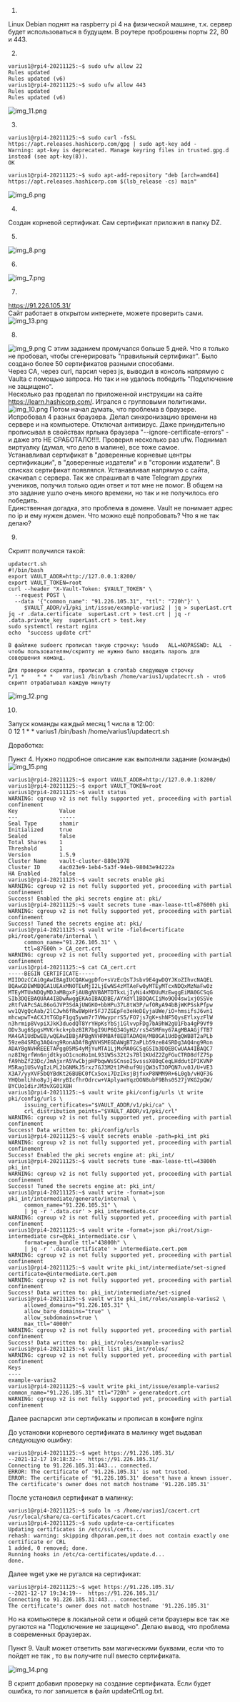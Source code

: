 1)  
Linux Debian поднят на raspberry pi 4 на физической машине, т.к. сервер будет использоваться в будущем. В роутере проброшены порты 22, 80 и 443.  
  
2)  
```
varius1@rpi4-20211125:~$ sudo ufw allow 22  
Rules updated  
Rules updated (v6)  
varius1@rpi4-20211125:~$ sudo ufw allow 443  
Rules updated  
Rules updated (v6)
```
![img_11.png](img/img_11.png)
  
3)  
```
varius1@rpi4-20211125:~$ sudo curl -fsSL https://apt.releases.hashicorp.com/gpg | sudo apt-key add -  
Warning: apt-key is deprecated. Manage keyring files in trusted.gpg.d instead (see apt-key(8)).  
OK  

varius1@rpi4-20211125:~$ sudo apt-add-repository "deb [arch=amd64] https://apt.releases.hashicorp.com $(lsb_release -cs) main"  
``` 
![img_6.png](img/img_6.png)
  
4)   
Создан корневой сертификат. Сам сертификат приложил в папку DZ.  
  
5)  
![img_8.png](img/img_8.png)
  
6)  
![img_7.png](img/img_7.png)
  
7)  
https://91.226.105.31/   
Сайт работает в открытом интернете, можете проверить сами.  
![img_13.png](img/img_13.png)
  
8)  
![img_9.png](img/img_9.png)
С этим заданием промучался больше 5 дней. Что я только не пробовал, чтобы сгенерировать "правильный сертификат". Было создано более 50 сертификатов разными способами.  
Через CA, через curl, парсил через js, выводил в консоль напрямую с Vaulta с помощью запроса. Но так и не удалось победить "Подключение не защищено".  
Несколько раз проделал по приложенной инструкции на сайте https://learn.hashicorp.com/. Игрался с групповыми политиками.  
![img_10.png](img/img_10.png)
Потом начал думать, что проблема в браузере. Испробовал 4 разных браузера. Делал синхронизацию времени на сервере и на компьютере. Отключал антивирус. 
Даже принудительно прописывал в свойствах ярлыка браузера "--ignore-certificate-errors" - и даже это НЕ СРАБОТАЛО!!!!. 
Проверил несколько раз ufw. Поднимал виртуалку (думал, что дело в малине), все тоже самое.  
Устанавливал сертификат в "доверенные корневые центры сертификации", в "доверенные издатели" и в "сторонии издатели". В списках сертификат появлялся. 
Устанавливал напрямую с сайта, скачивал с сервера. 
Так же спрашивал в чате Telegram других учеников, получил только один ответ и тот мне не помог. В общем на это задание ушло очень много времени, но так и не получилось его победить.  
Единственная догадка, это проблема в домене. Vault не понимает адрес по ip и ему нужен домен. Что можно ещё попробовать? Что я не так делаю?   
  
9)  
Скрипт получился такой:  
```
updatecrt.sh  
#!/bin/bash  
export VAULT_ADDR=http://127.0.0.1:8200/  
export VAULT_TOKEN=root  
curl --header "X-Vault-Token: $VAULT_TOKEN" \  
  --request POST \  
  --data '{"common_name": "91.226.105.31", "ttl": "720h"}' \  
     $VAULT_ADDR/v1/pki_int/issue/example-varius2 | jq > superLast.crt  
jq -r .data.certificate  superLast.crt > test.crt | jq -r .data.private_key  superLast.crt > test.key  
sudo systemctl restart nginx  
echo  "success update crt"  
  
В файлике sudoerc прописал такую строчку: %sudo   ALL=NOPASSWD: ALL  - чтобы пользователям/скрипту не нужно было вводить пароль для совершения команд.  
  
Для проверки скрипта, прописал в crontab следующую строчку  
*/1 *    * * *   varius1 /bin/bash /home/varius1/updatecrt.sh - чтоб скрипт отрабатывал каждую минуту  
```
![img_12.png](img/img_12.png)
   
10)  
Запуск команды каждый месяц 1 числа в 12:00:  
0 12 1 * * varius1 /bin/bash /home/varius1/updatecrt.sh   
  
Доработка:  
  
Пункт 4. Нужно подробное описание как выполняли задание (команды)  
![img_15.png](img/img_15.png)
```
varius1@rpi4-20211125:~$ export VAULT_ADDR=http://127.0.0.1:8200/
varius1@rpi4-20211125:~$ export VAULT_TOKEN=root
varius1@rpi4-20211125:~$ vault status
WARNING: cgroup v2 is not fully supported yet, proceeding with partial confinement
Key             Value
---             -----
Seal Type       shamir
Initialized     true
Sealed          false
Total Shares    1
Threshold       1
Version         1.5.9
Cluster Name    vault-cluster-880e1978
Cluster ID      4ac023e9-1eb4-5a3f-94eb-98043e94222a
HA Enabled      false
varius1@rpi4-20211125:~$ vault secrets enable pki
WARNING: cgroup v2 is not fully supported yet, proceeding with partial confinement
Success! Enabled the pki secrets engine at: pki/
varius1@rpi4-20211125:~$ vault secrets tune -max-lease-ttl=87600h pki
WARNING: cgroup v2 is not fully supported yet, proceeding with partial confinement
Success! Tuned the secrets engine at: pki/
varius1@rpi4-20211125:~$ vault write -field=certificate pki/root/generate/internal \
     common_name="91.226.105.31" \
     ttl=87600h > CA_cert.crt
WARNING: cgroup v2 is not fully supported yet, proceeding with partial confinement
varius1@rpi4-20211125:~$ cat CA_cert.crt 
-----BEGIN CERTIFICATE-----
MIIDOzCCAiOgAwIBAgIUCQAKwgpDfo+sVzEcQsTJsbv9E4gwDQYJKoZIhvcNAQEL
BQAwGDEWMBQGA1UEAxMNOTEuMjI2LjEwNS4zMTAeFw0yMTEyMTcxNDQxMzNaFw0z
MTEyMTUxNDQyMDJaMBgxFjAUBgNVBAMTDTkxLjIyNi4xMDUuMzEwggEiMA0GCSqG
SIb3DQEBAQUAA4IBDwAwggEKAoIBAQDBE/AYXdYl1BDQACIiMo9QO4sw1xjOSSVe
zRtfVAPcSAL86oGJVP3SdAjUWGKO+bbHPu37L8tW3P/wfORyA94bBjWKPSskPfpw
wv1QVgQcAab/2lCJwh6fRw8WpHr5FJ7ZGEpFe3eHeDEyjaUWe/iO+hmsifsJ6vn1
mhcwpwT+ACXJtTGDpF1gq5ywm7r7VWwyprrS5/FO7js7gK+shNF5QysEYlxyzFlW
n3hrmip8VvpiXJkK3duodQT8YrYHpKsYbSj1GlvvpFDg7bA9hW2gU1Fba4gP9Vf9
ODv3ug6SpgsMVKrkck+pbzBIR7bgI9UP6Q34GyH2/rs545MFmy67AgMBAAGjfTB7
MA4GA1UdDwEB/wQEAwIBBjAPBgNVHRMBAf8EBTADAQH/MB0GA1UdDgQWBBT2aPLb
59ze84SRDg3AQ4ng9RonADAfBgNVHSMEGDAWgBT2aPLb59ze84SRDg3AQ4ng9Ron
ADAYBgNVHREEETAPgg05MS4yMjYuMTA1LjMxMA0GCSqGSIb3DQEBCwUAA4IBAQC7
nz8INgrfWn6njdtkyoO1cnoHo1mL931W5s32t2s7Bl1KUdZ2ZgFGuCTRD8dfZ7Sp
fA9hbZf23Dc/JmAjxrA5VwCbjpHPbqwWsSCnsoI5vsssX80qCeqLHddutIPIKVNP
M5Rag1USvVgIzLPL2bGNMkJ5rxz7GJ3M2t1PHhuf9UjQW3sT3OPQN7uv0J/U+VE3
X3A7/yyXVF5bQYBdKt26BUBC0fCx5oxi7DzIksjBjfxxP8NMM9R+6L0gb/vHQF3G
YHQbmlLhho8yJj4HryBIcfhrOdrcw+VAplyaeYqzOON8ubF9Bhs0S27jVKG2pQW/
BYCUo1dirJM3vXG01X8H
varius1@rpi4-20211125:~$ vault write pki/config/urls \t write pki/config/urls \
     issuing_certificates="$VAULT_ADDR/v1/pki/ca" \
     crl_distribution_points="$VAULT_ADDR/v1/pki/crl"
WARNING: cgroup v2 is not fully supported yet, proceeding with partial confinement
Success! Data written to: pki/config/urls
varius1@rpi4-20211125:~$ vault secrets enable -path=pki_int pki
WARNING: cgroup v2 is not fully supported yet, proceeding with partial confinement
Success! Enabled the pki secrets engine at: pki_int/
varius1@rpi4-20211125:~$ vault secrets tune -max-lease-ttl=43800h pki_int
WARNING: cgroup v2 is not fully supported yet, proceeding with partial confinement
Success! Tuned the secrets engine at: pki_int/
varius1@rpi4-20211125:~$ vault write -format=json pki_int/intermediate/generate/internal \
     common_name="91.226.105.31" \
     | jq -r '.data.csr' > pki_intermediate.csr
WARNING: cgroup v2 is not fully supported yet, proceeding with partial confinement
varius1@rpi4-20211125:~$ vault write -format=json pki/root/sign-intermediate csr=@pki_intermediate.csr \
     format=pem_bundle ttl="43800h" \
     | jq -r '.data.certificate' > intermediate.cert.pem
WARNING: cgroup v2 is not fully supported yet, proceeding with partial confinement
varius1@rpi4-20211125:~$ vault write pki_int/intermediate/set-signed certificate=@intermediate.cert.pem
WARNING: cgroup v2 is not fully supported yet, proceeding with partial confinement
Success! Data written to: pki_int/intermediate/set-signed
varius1@rpi4-20211125:~$ vault write pki_int/roles/example-varius2 \
     allowed_domains="91.226.105.31" \
     allow_bare_domains="true" \
     allow_subdomains=true \
     max_ttl="4000h"
WARNING: cgroup v2 is not fully supported yet, proceeding with partial confinement
Success! Data written to: pki_int/roles/example-varius2
varius1@rpi4-20211125:~$ vault list pki_int/roles/
WARNING: cgroup v2 is not fully supported yet, proceeding with partial confinement
Keys
----
example-varius2
varius1@rpi4-20211125:~$ vault write pki_int/issue/example-varius2 common_name="91.226.105.31" ttl="720h" > generatedcrt.crt
WARNING: cgroup v2 is not fully supported yet, proceeding with partial confinement
```
Далее распарсил эти сертификаты и прописал в конфиге nginx  
  
До установки корневого сертификата в малинку wget выдавал следующую ошибку:  
  
```
varius1@rpi4-20211125:~$ wget https://91.226.105.31/
--2021-12-17 19:18:32--  https://91.226.105.31/
Connecting to 91.226.105.31:443... connected.
ERROR: The certificate of '91.226.105.31' is not trusted.
ERROR: The certificate of '91.226.105.31' doesn't have a known issuer.
The certificate's owner does not match hostname '91.226.105.31'
```
После установил сертификат в малинку:  
  
```
varius1@rpi4-20211125:~$ sudo ln -s /home/varius1/cacert.crt /usr/local/share/ca-certificates/cacert.crt
varius1@rpi4-20211125:~$ sudo update-ca-certificates
Updating certificates in /etc/ssl/certs...
rehash: warning: skipping dhparam.pem,it does not contain exactly one certificate or CRL
1 added, 0 removed; done.
Running hooks in /etc/ca-certificates/update.d...
done.
```
Далее wget уже не ругался на сертификат:  
  
```
varius1@rpi4-20211125:~$ wget https://91.226.105.31/
--2021-12-17 19:34:19--  https://91.226.105.31/
Connecting to 91.226.105.31:443... connected.
The certificate's owner does not match hostname '91.226.105.31'
```
Но на компьютере в локальной сети и общей сети браузеры все так же ругаются на "Подключение не защищено". Делаю вывод, что проблема в современных браузерах.

Пункт 9. Vault может ответить вам магическими буквами, если что то пойдет не так , то вы получите null вместо сертификата.  
  
![img_14.png](img/img_14.png)
  
В скрипт добавил проверку на создание сертификата. Если будет ошибка, то лог запишется в файл updateCrtLog.txt.  
  

